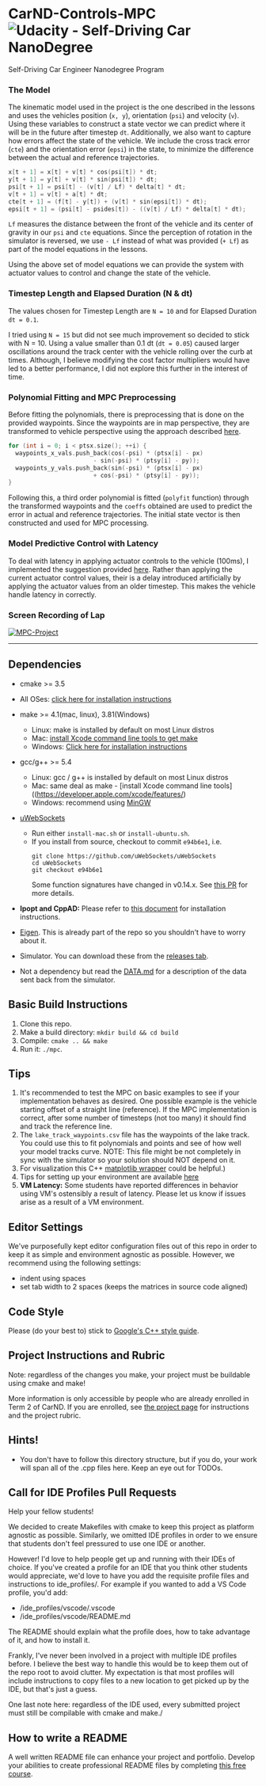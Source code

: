 # CarND-Controls-MPC ![Udacity - Self-Driving Car NanoDegree](https://s3.amazonaws.com/udacity-sdc/github/shield-carnd.svg)
Self-Driving Car Engineer Nanodegree Program

### The Model

The kinematic model used in the project is the one described in the lessons and uses the vehicles position (`x, y`), orientation (`psi`) and velocity (`v`). Using these variables to construct a state vector we can predict where it will be in the future after timestep `dt`. Additionally, we also want to capture how errors affect the state of the vehicle. We include the cross track error (`cte`) and the orientation error (`epsi`) in the state, to minimize the difference between the actual and reference trajectories.

```cpp
x[t + 1] = x[t] + v[t] * cos(psi[t]) * dt;
y[t + 1] = y[t] + v[t] * sin(psi[t]) * dt;
psi[t + 1] = psi[t] - (v[t] / Lf) * delta[t] * dt;
v[t + 1] = v[t] + a[t] * dt;
cte[t + 1] = (f[t] - y[t]) + (v[t] * sin(epsi[t]) * dt);
epsi[t + 1] = (psi[t] - psides[t]) - ((v[t] / Lf) * delta[t] * dt);
```

`L​f` measures the distance between the front of the vehicle and its center of gravity in our `psi` and `cte` equations. Since the perception of rotation in the simulator is reversed, we use `- Lf` instead of what was provided (`+ Lf`) as part of the model equations in the lessons.

Using the above set of model equations we can provide the system with actuator values to control and change the state of the vehicle.

### Timestep Length and Elapsed Duration (N & dt)
The values chosen for Timestep Length are `N = 10` and for Elapsed Duration `dt = 0.1`.

I tried using `N = 15` but did not see much improvement so decided to stick with N = 10. Using a value smaller than 0.1 dt (`dt = 0.05`) caused larger oscillations around the track center with the vehicle rolling over the curb at times. Although, I believe modifying the cost factor multipliers would have led to a better performance, I did not explore this further in the interest of time.

### Polynomial Fitting and MPC Preprocessing
Before fitting the polynomials, there is preprocessing that is done on the provided waypoints. Since the waypoints are in map perspective, they are transformed to vehicle perspective using the approach described [here](https://discussions.udacity.com/t/waypoints-going-crazy/270597/2).

```cpp
for (int i = 0; i < ptsx.size(); ++i) {
  waypoints_x_vals.push_back(cos(-psi) * (ptsx[i] - px)
                        - sin(-psi) * (ptsy[i] - py));
  waypoints_y_vals.push_back(sin(-psi) * (ptsx[i] - px)
                        + cos(-psi) * (ptsy[i] - py));
}
```

Following this, a third order polynomial is fitted (`polyfit` function) through the transformed waypoints and the `coeffs` obtained are used to predict the error in actual and reference trajectories. The initial state vector is then constructed and used for MPC processing.

### Model Predictive Control with Latency
To deal with latency in applying actuator controls to the vehicle (100ms), I implemented the suggestion provided [here](https://discussions.udacity.com/t/how-to-take-into-account-latency-of-the-system/248671/2). Rather than applying the current actuator control values, their is a delay introduced artificially by applying the actuator values from an older timestep. This makes the vehicle handle latency in correctly.

### Screen Recording of Lap
[![MPC-Project](http://img.youtube.com/vi/0q3NUuvYhmQ/0.jpg)](http://www.youtube.com/watch?v=0q3NUuvYhmQ "MPC-Project")

---

## Dependencies

* cmake >= 3.5
 * All OSes: [click here for installation instructions](https://cmake.org/install/)
* make >= 4.1(mac, linux), 3.81(Windows)
  * Linux: make is installed by default on most Linux distros
  * Mac: [install Xcode command line tools to get make](https://developer.apple.com/xcode/features/)
  * Windows: [Click here for installation instructions](http://gnuwin32.sourceforge.net/packages/make.htm)
* gcc/g++ >= 5.4
  * Linux: gcc / g++ is installed by default on most Linux distros
  * Mac: same deal as make - [install Xcode command line tools]((https://developer.apple.com/xcode/features/)
  * Windows: recommend using [MinGW](http://www.mingw.org/)
* [uWebSockets](https://github.com/uWebSockets/uWebSockets)
  * Run either `install-mac.sh` or `install-ubuntu.sh`.
  * If you install from source, checkout to commit `e94b6e1`, i.e.
    ```
    git clone https://github.com/uWebSockets/uWebSockets
    cd uWebSockets
    git checkout e94b6e1
    ```
    Some function signatures have changed in v0.14.x. See [this PR](https://github.com/udacity/CarND-MPC-Project/pull/3) for more details.

* **Ipopt and CppAD:** Please refer to [this document](https://github.com/udacity/CarND-MPC-Project/blob/master/install_Ipopt_CppAD.md) for installation instructions.
* [Eigen](http://eigen.tuxfamily.org/index.php?title=Main_Page). This is already part of the repo so you shouldn't have to worry about it.
* Simulator. You can download these from the [releases tab](https://github.com/udacity/self-driving-car-sim/releases).
* Not a dependency but read the [DATA.md](./DATA.md) for a description of the data sent back from the simulator.


## Basic Build Instructions

1. Clone this repo.
2. Make a build directory: `mkdir build && cd build`
3. Compile: `cmake .. && make`
4. Run it: `./mpc`.

## Tips

1. It's recommended to test the MPC on basic examples to see if your implementation behaves as desired. One possible example
is the vehicle starting offset of a straight line (reference). If the MPC implementation is correct, after some number of timesteps
(not too many) it should find and track the reference line.
2. The `lake_track_waypoints.csv` file has the waypoints of the lake track. You could use this to fit polynomials and points and see of how well your model tracks curve. NOTE: This file might be not completely in sync with the simulator so your solution should NOT depend on it.
3. For visualization this C++ [matplotlib wrapper](https://github.com/lava/matplotlib-cpp) could be helpful.)
4.  Tips for setting up your environment are available [here](https://classroom.udacity.com/nanodegrees/nd013/parts/40f38239-66b6-46ec-ae68-03afd8a601c8/modules/0949fca6-b379-42af-a919-ee50aa304e6a/lessons/f758c44c-5e40-4e01-93b5-1a82aa4e044f/concepts/23d376c7-0195-4276-bdf0-e02f1f3c665d)
5. **VM Latency:** Some students have reported differences in behavior using VM's ostensibly a result of latency.  Please let us know if issues arise as a result of a VM environment.

## Editor Settings

We've purposefully kept editor configuration files out of this repo in order to
keep it as simple and environment agnostic as possible. However, we recommend
using the following settings:

* indent using spaces
* set tab width to 2 spaces (keeps the matrices in source code aligned)

## Code Style

Please (do your best to) stick to [Google's C++ style guide](https://google.github.io/styleguide/cppguide.html).

## Project Instructions and Rubric

Note: regardless of the changes you make, your project must be buildable using
cmake and make!

More information is only accessible by people who are already enrolled in Term 2
of CarND. If you are enrolled, see [the project page](https://classroom.udacity.com/nanodegrees/nd013/parts/40f38239-66b6-46ec-ae68-03afd8a601c8/modules/f1820894-8322-4bb3-81aa-b26b3c6dcbaf/lessons/b1ff3be0-c904-438e-aad3-2b5379f0e0c3/concepts/1a2255a0-e23c-44cf-8d41-39b8a3c8264a)
for instructions and the project rubric.

## Hints!

* You don't have to follow this directory structure, but if you do, your work
  will span all of the .cpp files here. Keep an eye out for TODOs.

## Call for IDE Profiles Pull Requests

Help your fellow students!

We decided to create Makefiles with cmake to keep this project as platform
agnostic as possible. Similarly, we omitted IDE profiles in order to we ensure
that students don't feel pressured to use one IDE or another.

However! I'd love to help people get up and running with their IDEs of choice.
If you've created a profile for an IDE that you think other students would
appreciate, we'd love to have you add the requisite profile files and
instructions to ide_profiles/. For example if you wanted to add a VS Code
profile, you'd add:

* /ide_profiles/vscode/.vscode
* /ide_profiles/vscode/README.md

The README should explain what the profile does, how to take advantage of it,
and how to install it.

Frankly, I've never been involved in a project with multiple IDE profiles
before. I believe the best way to handle this would be to keep them out of the
repo root to avoid clutter. My expectation is that most profiles will include
instructions to copy files to a new location to get picked up by the IDE, but
that's just a guess.

One last note here: regardless of the IDE used, every submitted project must
still be compilable with cmake and make./

## How to write a README
A well written README file can enhance your project and portfolio.  Develop your abilities to create professional README files by completing [this free course](https://www.udacity.com/course/writing-readmes--ud777).
